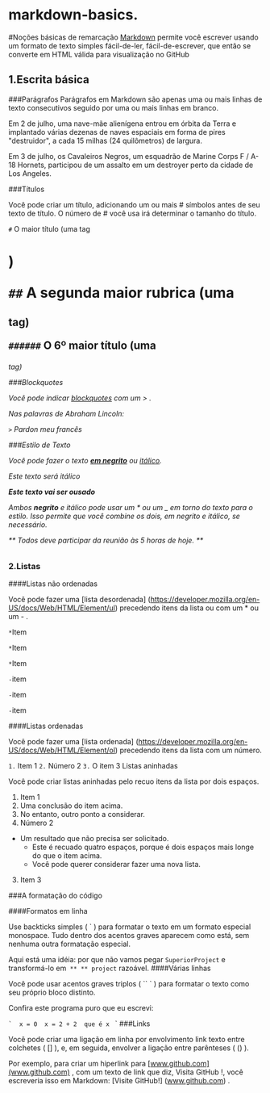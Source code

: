 # markdown-basics.

#Noções básicas de remarcação
[Markdown](http://daringfireball.net/projects/markdown/) permite  você escrever usando um formato de texto simples fácil-de-ler, fácil-de-escrever, que então se converte em HTML válida para visualização no GitHub

 ## 1.Escrita básica

###Parágrafos
Parágrafos em Markdown são apenas uma ou mais linhas de texto consecutivos seguido por uma ou mais linhas em branco.


Em 2 de julho, uma nave-mãe alienígena entrou em órbita da Terra e implantado várias dezenas de naves espaciais em forma de pires "destruidor", a cada 15 milhas (24 quilômetros) de largura.

Em 3 de julho, os Cavaleiros Negros, um esquadrão de Marine Corps F / A-18 Hornets, participou de um assalto em um destroyer perto da cidade de Los Angeles.

###Títulos

Você pode criar um título, adicionando um ou mais # símbolos antes de seu texto de título. O número de # você usa irá determinar o tamanho do título.

<code>#</code> O maior título (uma tag <h1>) 

<code>##</code> A segunda maior rubrica (uma <h2> tag) 

<code>######</code> O 6º maior título (uma <h6> tag)

###Blockquotes

Você pode indicar [blockquotes](https://developer.mozilla.org/en-US/docs/Web/HTML/Element/blockquote) com um > .

Nas palavras de Abraham Lincoln: 

<code>></code> Pardon meu francês

###Estilo de Texto 

Você pode fazer o texto [**em negrito**](https://developer.mozilla.org/en-US/docs/Web/HTML/Element/strong) ou [*itálico*](https://developer.mozilla.org/en-US/docs/Web/HTML/Element/em).

<code>*</code>     Este texto será itálico    <code>*</code> 

<code>**</code>    Este texto vai ser ousado   <code>**</code>

Ambos **negrito** e _itálico_ pode usar um * ou um _ em torno do texto para o estilo. Isso permite que você combine os dois, em negrito e itálico, se necessário.

** Todos _deve_ participar da reunião às 5 horas de hoje. **
### 2.Listas

####Listas não ordenadas

Você pode fazer uma [lista desordenada] (https://developer.mozilla.org/en-US/docs/Web/HTML/Element/ul) precedendo itens da lista ou com um * ou um - .

<code>*</code>Item 

<code>*</code>Item

<code>*</code>Item 

<code>-</code>item 

<code>-</code>item 

<code>-</code>item

####Listas ordenadas

Você pode fazer uma [lista ordenada] (https://developer.mozilla.org/en-US/docs/Web/HTML/Element/ol) precedendo itens da lista com um número.

<code>1.</code> Item 1 
<code>2.</code> Número 2 
<code>3.</code> O item 3
Listas aninhadas

Você pode criar listas aninhadas pelo recuo itens da lista por dois espaços.

1. Item 1 
  1. Uma conclusão do item acima. 
  2. No entanto, outro ponto a considerar. 
2. Número 2 
  * Um resultado que não precisa ser solicitado. 
    * Este é recuado quatro espaços, porque é dois espaços mais longe do que o item acima. 
    * Você pode querer considerar fazer uma nova lista. 
3. Item 3

###A formatação do código

####Formatos em linha

Use backticks simples ( ` ) para formatar o texto em um formato especial monospace. Tudo dentro dos acentos graves aparecem como está, sem nenhuma outra formatação especial.

Aqui está uma idéia: por que não vamos pegar `SuperiorProject` e transformá-lo em` ** ** project` razoável.
####Várias linhas

Você pode usar acentos graves triplos ( `` ` ) para formatar o texto como seu próprio bloco distinto.

Confira este programa puro que eu escrevi: 

`` ` 
x = 0 
x = 2 + 2 
que é x 
`` `
###Links

Você pode criar uma ligação em linha por envolvimento link texto entre colchetes ( [] ), e, em seguida, envolver a ligação entre parênteses ( () ).

Por exemplo, para criar um hiperlink para [www.github.com](www.github.com) , com um texto de link que diz, Visita GitHub !, você escreveria isso em Markdown: [Visite GitHub!] (www.github.com) .

